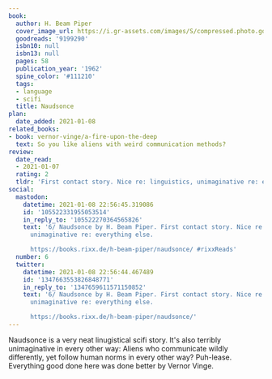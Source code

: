 ```yaml
---
book:
  author: H. Beam Piper
  cover_image_url: https://i.gr-assets.com/images/S/compressed.photo.goodreads.com/books/1328354464l/9199290.jpg
  goodreads: '9199290'
  isbn10: null
  isbn13: null
  pages: 58
  publication_year: '1962'
  spine_color: '#111210'
  tags:
  - language
  - scifi
  title: Naudsonce
plan:
  date_added: 2021-01-08
related_books:
- book: vernor-vinge/a-fire-upon-the-deep
  text: So you like aliens with weird communication methods?
review:
  date_read:
  - 2021-01-07
  rating: 2
  tldr: 'First contact story. Nice re: linguistics, unimaginative re: everything else.'
social:
  mastodon:
    datetime: 2021-01-08 22:56:45.319086
    id: '105522331955053514'
    in_reply_to: '105522270364565826'
    text: '6/ Naudsonce by H. Beam Piper. First contact story. Nice re: linguistics,
      unimaginative re: everything else.

      https://books.rixx.de/h-beam-piper/naudsonce/ #rixxReads'
  number: 6
  twitter:
    datetime: 2021-01-08 22:56:44.467489
    id: '1347663553826848771'
    in_reply_to: '1347659611571150852'
    text: '6/ Naudsonce by H. Beam Piper. First contact story. Nice re: linguistics,
      unimaginative re: everything else.

      https://books.rixx.de/h-beam-piper/naudsonce/'
---
```


Naudsonce is a very neat linugistical scifi story. It's also terribly unimaginative in every other way: Aliens who
communicate wildly differently, yet follow human norms in every other way? Puh-lease. Everything good done here was done
better by Vernor Vinge.
